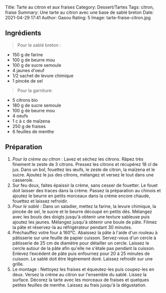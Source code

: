 Title: Tarte au citron et aux fraises
Category: Dessert/Tartes
Tags: citron, fraise
Summary: Une tarte au citron avec une base de sablé breton
Date:  2021-04-29 17:41
Author: Gasou
Rating: 5
Image: tarte-fraise-citron.jpg

## Ingrédients

> Pour le sablé breton :

- 150 g de farine
- 100 g de beurre mou
- 100 g de sucre semoule
- 4 jaunes d'oeuf
- 1/2 sachet de levure chimique
- 1 pincée de sel

> Pour la garniture:

- 5 citrons bio
- 180 g de sucre semoule
- 100 g de beurre mou
- 4 oeufs
- 1 c à c de maïzena
- 250 g de fraises
- 6 feuilles de menthe

## Préparation

1. *Pour la crème au citron* : Lavez et séchez les citrons. Râpez très finement le zeste de 3 citrons. 
Pressez les citrons et récupérez 18 cl de jus. 
Dans un bol, fouettez les œufs, le zeste de citron, la maïzena et le sucre. 
Ajoutez le jus des citrons, mélangez et versez le tout dans une casserole. 
2. Sur feu doux, faites épaissir la crème, sans cesser de fouetter. Le fouet doit laisser des traces dans la crème. Passez la préparation au chinois et ajoutez le beurre en petits morceaux dans la crème encore chaude, fouettez et laissez refroidir.
3. *Pour le sablé* : Dans un saladier, mettez la farine, la levure chimique, la pincée de sel, le sucre et le beurre découpé en petits dés.
Mélangez avec les bouts des doigts jusqu'à obtenir une texture sableuse puis ajoutez les jaunes.
Mélangez jusqu'à obtenir une boule de pâte.
Filmez la pâte et réservez-la au réfrigérateur pendant 30 minutes.
4. Préchauffez votre four à 160°C.
Abaissez la pâte à l'aide d'un rouleau à pâtisserie sur une feuille de papier cuisson.
Servez-vous d'un cercle à pâtisserie de 25 cm de diamètre pour détailler un cercle.
Laissez le cercle autour de la pâte afin qu'elle ne s'étale pas pendant la cuisson.
Enlevez l’excédent de pâte puis enfournez pour 20 à 25 minutes de cuisson. Le sablé doit être légèrement doré.
Laissez refroidir sur une grille.
5. Le montage : Nettoyez les fraises et équeutez-les puis coupez-les en deux.
Versez la crème au citron sur l'ensemble du sablé. Lissez la surface.
Décorez la tarte avec les morceaux de fraises et quelques petites feuilles de menthe.
Laissez au frais jusqu'à la dégustation.
